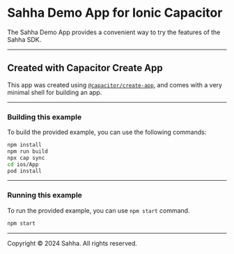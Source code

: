 # Sahha Demo App for Ionic Capacitor

The Sahha Demo App provides a convenient way to try the features of the Sahha SDK.

---

## Created with Capacitor Create App

This app was created using [`@capacitor/create-app`](https://github.com/ionic-team/create-capacitor-app),
and comes with a very minimal shell for building an app.

---

### Building this example

To build the provided example, you can use the following commands:

```bash
npm install
npm run build
npx cap sync
cd ios/App
pod install
```

---

### Running this example

To run the provided example, you can use `npm start` command.

```bash
npm start
```

---

Copyright © 2024 Sahha. All rights reserved.